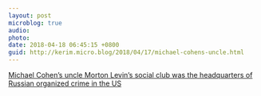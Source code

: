 ```yaml
---
layout: post
microblog: true
audio: 
photo: 
date: 2018-04-18 06:45:15 +0800
guid: http://kerim.micro.blog/2018/04/17/michael-cohens-uncle.html
---
```

[Michael Cohen’s uncle Morton Levin’s social club was the headquarters of Russian organized crime in the US](http://talkingpointsmemo.com/edblog/good-grief-cohens-gets-mobbier-the-closer-i-look)
